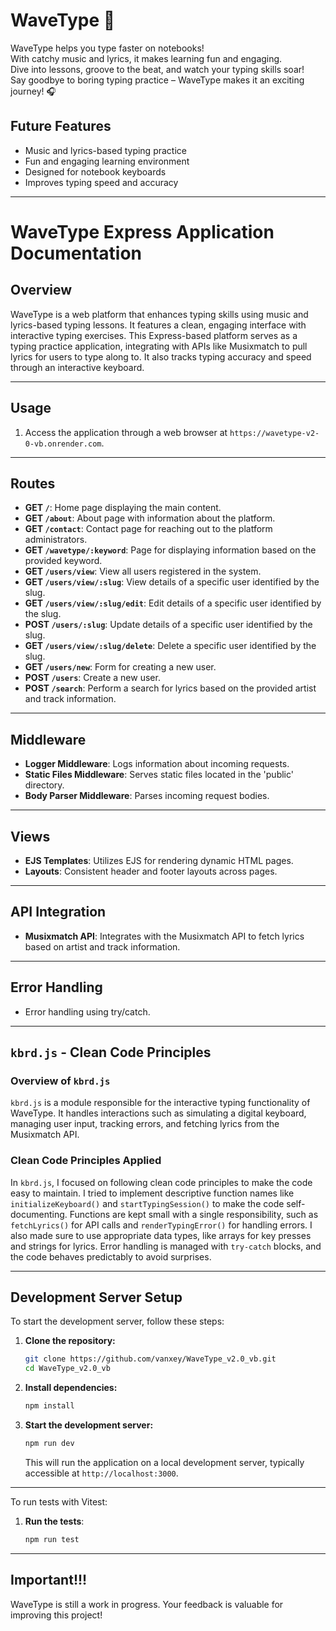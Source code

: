 # WaveType 🌊

WaveType helps you type faster on notebooks!  
With catchy music and lyrics, it makes learning fun and engaging.  
Dive into lessons, groove to the beat, and watch your typing skills soar!  
Say goodbye to boring typing practice – WaveType makes it an exciting journey! 🎧

## Future Features

- Music and lyrics-based typing practice
- Fun and engaging learning environment
- Designed for notebook keyboards
- Improves typing speed and accuracy

---

# WaveType Express Application Documentation

## Overview

WaveType is a web platform that enhances typing skills using music and lyrics-based typing lessons. It features a clean, engaging interface with interactive typing exercises. This Express-based platform serves as a typing practice application, integrating with APIs like Musixmatch to pull lyrics for users to type along to. It also tracks typing accuracy and speed through an interactive keyboard.

---

## Usage

1. Access the application through a web browser at `https://wavetype-v2-0-vb.onrender.com`.

---

## Routes

- **GET `/`**: Home page displaying the main content.
- **GET `/about`**: About page with information about the platform.
- **GET `/contact`**: Contact page for reaching out to the platform administrators.
- **GET `/wavetype/:keyword`**: Page for displaying information based on the provided keyword.
- **GET `/users/view`**: View all users registered in the system.
- **GET `/users/view/:slug`**: View details of a specific user identified by the slug.
- **GET `/users/view/:slug/edit`**: Edit details of a specific user identified by the slug.
- **POST `/users/:slug`**: Update details of a specific user identified by the slug.
- **GET `/users/view/:slug/delete`**: Delete a specific user identified by the slug.
- **GET `/users/new`**: Form for creating a new user.
- **POST `/users`**: Create a new user.
- **POST `/search`**: Perform a search for lyrics based on the provided artist and track information.

---

## Middleware

- **Logger Middleware**: Logs information about incoming requests.
- **Static Files Middleware**: Serves static files located in the 'public' directory.
- **Body Parser Middleware**: Parses incoming request bodies.

---

## Views

- **EJS Templates**: Utilizes EJS for rendering dynamic HTML pages.
- **Layouts**: Consistent header and footer layouts across pages.

---

## API Integration

- **Musixmatch API**: Integrates with the Musixmatch API to fetch lyrics based on artist and track information.

---

## Error Handling

- Error handling using try/catch.

---

## `kbrd.js` - Clean Code Principles

### Overview of `kbrd.js`

`kbrd.js` is a module responsible for the interactive typing functionality of WaveType. It handles interactions such as simulating a digital keyboard, managing user input, tracking errors, and fetching lyrics from the Musixmatch API.

### Clean Code Principles Applied

In `kbrd.js`, I focused on following clean code principles to make the code easy to maintain. I tried to implement descriptive function names like `initializeKeyboard()` and `startTypingSession()` to make the code self-documenting. Functions are kept small with a single responsibility, such as `fetchLyrics()` for API calls and `renderTypingError()` for handling errors. I also made sure to use appropriate data types, like arrays for key presses and strings for lyrics. Error handling is managed with `try-catch` blocks, and the code behaves predictably to avoid surprises.

---

## Development Server Setup

To start the development server, follow these steps:

1. **Clone the repository:**
   ```bash
   git clone https://github.com/vanxey/WaveType_v2.0_vb.git
   cd WaveType_v2.0_vb
   ```

2. **Install dependencies:**
   ```bash
   npm install
   ```

3. **Start the development server:**
   ```bash
   npm run dev
   ```

   This will run the application on a local development server, typically accessible at `http://localhost:3000`.

---

To run tests with Vitest:

1. **Run the tests**:
   ```bash
   npm run test
   ```
   
---

## Important!!!  
WaveType is still a work in progress. Your feedback is valuable for improving this project!
